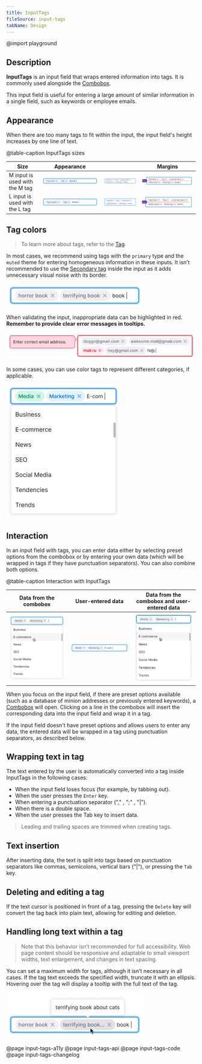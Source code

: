 ```yaml
---
title: InputTags
fileSource: input-tags
tabName: Design
---
```


@import playground

## Description

**InputTags** is an input field that wraps entered information into tags. It is commonly used alongside the [Combobox](/components/auto-suggest/).

This input field is useful for entering a large amount of similar information in a single field, such as keywords or employee emails.

## Appearance

When there are too many tags to fit within the input, the input field's height increases by one line of text.

@table-caption InputTags sizes

| Size     | Appearance      |                 | Margins        |
| -------- | --------------- | --------------- | -------------- |
| M input is used with the M tag | ![](static/m-size.png) | ![](static/m-size-2.png) | ![](static/m-paddings-2.png) |
| L input is used with the L tag | ![](static/l-size.png) | ![](static/l-size-2.png) | ![](static/l-paddings-2.png) |

## Tag colors

> To learn more about tags, refer to the [Tag](/components/tag).

In most cases, we recommend using tags with the `primary` type and the `muted` theme for entering homogeneous information in these inputs. It isn’t recommended to use the [Secondary tag](/components/tag/) inside the input as it adds unnecessary visual noise with its border.

![](static/default-tag.png)

When validating the input, inappropriate data can be highlighted in red. **Remember to provide clear error messages in tooltips.**

![](static/validation.png)

In some cases, you can use color tags to represent different categories, if applicable.

![](static/color-tag.png)

## Interaction

In an input field with tags, you can enter data either by selecting preset options from the combobox or by entering your own data (which will be wrapped in tags if they have punctuation separators). You can also combine both options.

@table-caption Interaction with InputTags

| Data from the combobox    | User-entered data   | Data from the combobox and user-entered data    |
| ------------------------- | ------------------- | ------------------------ |
| ![](static/input-tag1.png) | ![](static/input-tag2.png) | ![](static/input-tag3.png) |

When you focus on the input field, if there are preset options available (such as a database of minion addresses or previously entered keywords), a [Combobox](/components/auto-suggest/) will open. Clicking on a line in the combobox will insert the corresponding data into the input field and wrap it in a tag.

If the input field doesn't have preset options and allows users to enter any data, the entered data will be wrapped in a tag using punctuation separators, as described below.

## Wrapping text in tag

The text entered by the user is automatically converted into a tag inside InputTags in the following cases:

- When the input field loses focus (for example, by tabbing out).
- When the user presses the `Enter` key.
- When entering a punctuation separator ("," , ";" , "|").
- When there is a double space.
- When the user presses the Tab key to insert data.

> Leading and trailing spaces are trimmed when creating tags.

## Text insertion

After inserting data, the text is split into tags based on punctuation separators like commas, semicolons, vertical bars ("|"), or pressing the `Tab` key.

## Deleting and editing a tag

If the text cursor is positioned in front of a tag, pressing the `Delete` key will convert the tag back into plain text, allowing for editing and deletion.

## Handling long text within a tag

> Note that this behavior isn’t recommended for full accessibility. Web page content should be responsive and adaptable to small viewport widths, text enlargement, and changes in text spacing.

You can set a maximum width for tags, although it isn’t necessary in all cases. If the tag text exceeds the specified width, truncate it with an ellipsis. Hovering over the tag will display a tooltip with the full text of the tag.

![](static/ellipsis.png)

@page input-tags-a11y
@page input-tags-api
@page input-tags-code
@page input-tags-changelog
